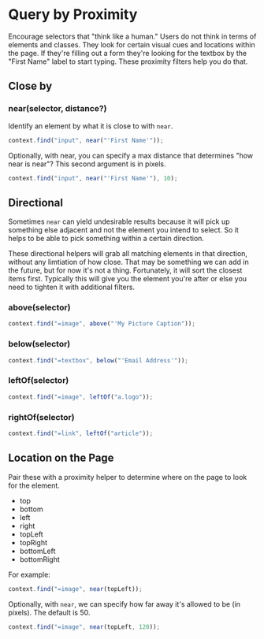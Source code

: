 # Query by Proximity

Encourage selectors that "think like a human." Users do not think in terms of elements and classes. They look for certain visual cues and locations within the page. If they're filling out a form they're looking for the textbox by the "First Name" label to start typing. These proximity filters help you do that.

## Close by

### near(selector, distance?)

Identify an element by what it is close to with `near`.

```typescript
context.find("input", near("'First Name'"));
```

Optionally, with near, you can specify a max distance that determines "how near is near"? This second argument is in pixels.

```typescript
context.find("input", near("'First Name'"), 10);
```

## Directional

Sometimes `near` can yield undesirable results because it will pick up something else adjacent and not the element you intend to select. So it helps to be able to pick something within a certain direction.

These directional helpers will grab all matching elements in that direction, without any limtiation of how close. That may be something we can add in the future, but for now it's not a thing. Fortunately, it will sort the closest items first. Typically this will give you the element you're after or else you need to tighten it with additional filters.

### above(selector)

```typescript
context.find("=image", above("'My Picture Caption"));
```

### below(selector)

```typescript
context.find("=textbox", below("'Email Address'"));
```

### leftOf(selector)

```typescript
context.find("=image", leftOf("a.logo"));
```

### rightOf(selector)

```typescript
context.find("=link", leftOf("article"));
```

## Location on the Page

Pair these with a proximity helper to determine where on the page to look for the element.

- top
- bottom
- left
- right
- topLeft
- topRight
- bottomLeft
- bottomRight

For example:

```typescript
context.find("=image", near(topLeft));
```

Optionally, with `near`, we can specify how far away it's allowed to be (in pixels). The default is 50.

```typescript
context.find("=image", near(topLeft, 120));
```
